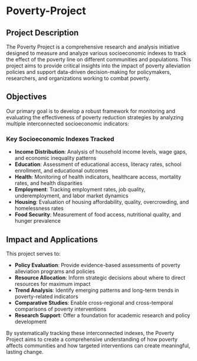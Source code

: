 # Poverty-Project

## Project Description

The Poverty Project is a comprehensive research and analysis initiative designed to measure and analyze various socioeconomic indexes to track the effect of the poverty line on different communities and populations. This project aims to provide critical insights into the impact of poverty alleviation policies and support data-driven decision-making for policymakers, researchers, and organizations working to combat poverty.

## Objectives

Our primary goal is to develop a robust framework for monitoring and evaluating the effectiveness of poverty reduction strategies by analyzing multiple interconnected socioeconomic indicators:

### Key Socioeconomic Indexes Tracked

- **Income Distribution**: Analysis of household income levels, wage gaps, and economic inequality patterns
- **Education**: Assessment of educational access, literacy rates, school enrollment, and educational outcomes
- **Health**: Monitoring of health indicators, healthcare access, mortality rates, and health disparities
- **Employment**: Tracking employment rates, job quality, underemployment, and labor market dynamics
- **Housing**: Evaluation of housing affordability, quality, overcrowding, and homelessness rates
- **Food Security**: Measurement of food access, nutritional quality, and hunger prevalence

## Impact and Applications

This project serves to:

- **Policy Evaluation**: Provide evidence-based assessments of poverty alleviation programs and policies
- **Resource Allocation**: Inform strategic decisions about where to direct resources for maximum impact
- **Trend Analysis**: Identify emerging patterns and long-term trends in poverty-related indicators
- **Comparative Studies**: Enable cross-regional and cross-temporal comparisons of poverty interventions
- **Research Support**: Offer a foundation for academic research and policy development

By systematically tracking these interconnected indexes, the Poverty Project aims to create a comprehensive understanding of how poverty affects communities and how targeted interventions can create meaningful, lasting change.